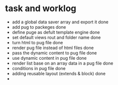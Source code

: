 # task and worklog
- add a global data saver array and export it                       done
- add pug to packeges                                               done
- define puge as defult template engine                             done
- set default views rout and folder name                            done
- turn html to pug file                                             done
- render pug file instead of html files                             done
- pass the dynamic content to pug file                              done                           
- use dynamic content in pug file                                   done
- render list base on an array data in a pug file                   done
- conditions in pug file                                            done
- adding reusable layout (extends & block)                          done
- 